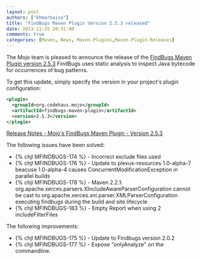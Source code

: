 ```yaml
---
layout: post
authors: ["khmarbaise"]
title: "FindBugs Maven Plugin Version 2.5.3 released"
date: 2013-11-25 20:31:00
comments: true
categories: [Maven, News, Maven-Plugins,Maven-Plugin-Releases]
---
```


The Mojo team is pleased to announce the release of the 
[FindBugs Maven Plugin version 2.5.3](http://mojo.codehaus.org/findbugs-maven-plugin/)
FindBugs uses static analysis to inspect Java bytecode for occurrences
of bug patterns.

<!-- more -->

To get this update, simply specify the version in your project's
plugin configuration:

``` xml
<plugin>
  <groupId>org.codehaus.mojo</groupId>
  <artifactId>findbugs-maven-plugin</artifactId>
  <version>2.5.3</version>
</plugin>
```

[Release Notes - Mojo's FindBugs Maven Plugin - Version 2.5.3](http://jira.codehaus.org/secure/ReleaseNote.jspa?projectId=11701&version=18737)

The following issues have been solved:

 * {% chjl MFINDBUGS-174 %} - Incorrect exclude files used
 * {% chjl MFINDBUGS-176 %} - Update to plexus-resources 1.0-alpha-7 beacuse 1.0-alpha-4 causes ConcurrentModificationException in parallel builds
 * {% chjl MFINDBUGS-178 %} - Maven 2.2.1: org.apache.xerces.parsers.XIncludeAwareParserConfiguration cannot be cast to org.apache.xerces.xni.parser.XMLParserConfiguration executing findbugs during the build and site lifecycle
 * {% chjl MFINDBUGS-183 %} - Empty Report when using 2 includeFilterFiles

The following improvements:

 * {% chjl MFINDBUGS-175 %} - Update to Findbugs version 2.0.2
 * {% chjl MFINDBUGS-177 %} - Expose "onlyAnalyze" on the commandline.


